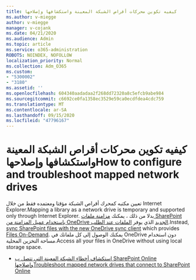 ```yaml
---
title: كيفيه تكوين محركات أقراص الشبكة المعينة واستكشافها وإصلاحها
ms.author: v-miegge
author: v-miegge
manager: v-cojank
ms.date: 04/21/2020
ms.audience: Admin
ms.topic: article
ms.service: o365-administration
ROBOTS: NOINDEX, NOFOLLOW
localization_priority: Normal
ms.collection: Adm_O365
ms.custom:
- "5300002"
- "3180"
ms.assetid: ''
ms.openlocfilehash: 604340aadadaa2f268dd72320a8c5efcb9abe984
ms.sourcegitcommit: c6692ce0fa1358ec3529e59ca0ecdfdea4cdc759
ms.translationtype: MT
ms.contentlocale: ar-SA
ms.lasthandoff: 09/15/2020
ms.locfileid: "47796167"
---
```

# <a name="how-to-configure-and-troubleshoot-mapped-network-drives"></a><span data-ttu-id="8c853-102">كيفيه تكوين محركات أقراص الشبكة المعينة واستكشافها وإصلاحها</span><span class="sxs-lookup"><span data-stu-id="8c853-102">How to configure and troubleshoot mapped network drives</span></span>

<span data-ttu-id="8c853-103">تعيين مكتبه كمحرك أقراص الشبكة مؤقتا ومعتمده فقط من خلال Internet Explorer.</span><span class="sxs-lookup"><span data-stu-id="8c853-103">Mapping a library as a network drive is temporary and supported only through Internet Explorer.</span></span> <span data-ttu-id="8c853-104">بدلا من ذلك ، يمكنك [مزامنة ملفات SharePoint باستخدام عميل المزامنة من OneDrive الجديد](https://support.office.com/article/6de9ede8-5b6e-4503-80b2-6190f3354a88) الذي يوفر [الملفات عند الطلب](https://support.office.com/article/0e6860d3-d9f3-4971-b321-7092438fb38e).</span><span class="sxs-lookup"><span data-stu-id="8c853-104">Instead, [sync SharePoint files with the new OneDrive sync client](https://support.office.com/article/6de9ede8-5b6e-4503-80b2-6190f3354a88) which provides [Files On-Demand](https://support.office.com/article/0e6860d3-d9f3-4971-b321-7092438fb38e).</span></span> <span data-ttu-id="8c853-105">يمكنك الوصول إلى كل ملفاتك في OneDrive دون استخدام مساحة التخزين المحلية.</span><span class="sxs-lookup"><span data-stu-id="8c853-105">Access all your files in OneDrive without using local storage space.</span></span>

* [<span data-ttu-id="8c853-106">استكشاف أخطاء الشبكة المعينة التي تتصل ب SharePoint Online وإصلاحها</span><span class="sxs-lookup"><span data-stu-id="8c853-106">Troubleshoot mapped network drives that connect to SharePoint Online</span></span>](https://docs.microsoft.com/sharepoint/support/administration/troubleshoot-mapped-network-drives)